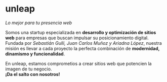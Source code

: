 # unleap
_Lo mejor para tu presencia web_

Somos una startup especializada en **desarrollo y optimización de sitios web** para empresas que buscan impulsar su posicionamiento digital. Fundada por *Sebastián Gulli, Juan Carlos Muñoz y Ariadna López*, nuestra misión es llevar a cada proyecto la perfecta combinación de **modernidad, dinamismo y funcionalidad**.

En unleap, estamos comprometios a crear sitios web que potencien la imagen de tu negocio.<br>
**¡Da el salto con nosotros!**
